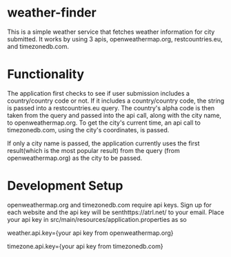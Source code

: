 # weather-finder
This is a simple weather service that fetches weather information for city submitted. It works by using 3 apis, openweathermap.org, restcountries.eu,
and timezonedb.com.

# Functionality

The application first checks to see if user submission includes a country/country code or not. If it includes a country/country code, the
string is passed into a restcountries.eu query. The country's alpha code is then taken from the query and passed into the api call,
along with the city name, to openweathermap.org. To get the city's current time, an api call to timezonedb.com, using the city's coordinates,
is passed.

If only a city name is passed, the application currently uses the first result(which is the most popular result) from the query (from openweathermap.org) as the city to be passed.



# Development Setup

openweathermap.org and timezonedb.com require api keys. Sign up for each website and the api key will be senthttps://atrl.net/ to your email. Place your api key in 
src/main/resources/application.properties as so

weather.api.key={your api key from openweathermap.org}

timezone.api.key={your api key from timezonedb.com}
